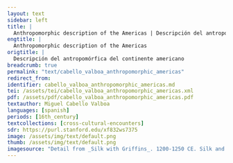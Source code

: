 ```yaml
---
layout: text
sidebar: left
title: |
  Anthropomorphic description of the Americas | Descripción del antropomórfica del continente americano
engtitle: |
  Anthropomorphic description of the Americas
origtitle: |
  Descripción del antropomórfica del continente americano
breadcrumb: true
permalink: "text/cabello_valboa_anthropomorphic_americas"
redirect_from: 
identifier: cabello_valboa_anthropomorphic_americas.md
tei: /assets/tei/cabello_valboa_anthropomorphic_americas.xml
pdf: /assets/pdf/cabello_valboa_anthropomorphic_americas.pdf
textauthor: Miguel Cabello Valboa
languages: [spanish]
periods: [16th_century]
textcollections: [cross-cultural-encounters]
sdr: https://purl.stanford.edu/xf832ws7375
image: /assets/img/text/default.png
thumb: /assets/img/text/default.png
imagesource: "Detail from _Silk with Griffins_. 1200-1250 CE. Silk and silver-gilt metal on parchment over cotton. Central Asia, Sicily, or North Africa. 69 1/4 x 38 1/4 in. (175.9 x 97.2 cm). The Cloisters Collection, 1984, at the Metropolitan Museum of Art, New York. Object Number 1984.344. [https://www.metmuseum.org/art/collection/search/466119](https://www.metmuseum.org/art/collection/search/466119). [Public Domain]"
---
```

